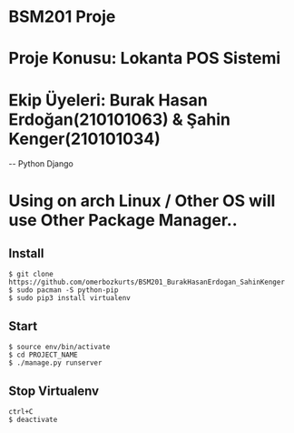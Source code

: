 # BSM201 Proje
# Proje Konusu: Lokanta POS Sistemi
# Ekip Üyeleri: Burak Hasan Erdoğan(210101063) & Şahin Kenger(210101034)


-- Python Django


# Using on arch Linux / Other OS will use Other Package Manager..
## Install
```
$ git clone https://github.com/omerbozkurts/BSM201_BurakHasanErdogan_SahinKenger
$ sudo pacman -S python-pip
$ sudo pip3 install virtualenv
```
## Start
```
$ source env/bin/activate
$ cd PROJECT_NAME
$ ./manage.py runserver
```
## Stop Virtualenv
```
ctrl+C
$ deactivate
```
